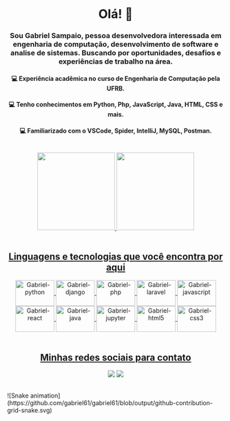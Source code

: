 <div align="center">
<h1>Olá! 👋</h1>
<h3>Sou Gabriel Sampaio, pessoa desenvolvedora interessada em engenharia de computação, desenvolvimento de software e analise de sistemas. Buscando por oportunidades, desafios e experiências de trabalho na área.</h3>

<h4>💻 Experiência acadêmica no curso de Engenharia de Computação pela UFRB.</h4>
<h4>💻 Tenho conhecimentos em Python, Php, JavaScript, Java, HTML, CSS e mais.</h4>
<h4>💻 Familiarizado com o VSCode, Spider, IntelliJ, MySQL, Postman.</h4>

</div>

<br>

<div align="center">
  <a href="https://github.com/gabriel61">
  <img height="180em" src="https://github-readme-stats.vercel.app/api?username=gabriel61&show_icons=true&theme=dracula&include_all_commits=true&count_private=true"/>
  <img height="180em" src="https://github-readme-stats.vercel.app/api/top-langs/?username=gabriel61&layout=compact&langs_count=7&theme=dracula"/>
</div>

<br>

<div align="center" style="display: inline_block"><h2>Linguagens e tecnologias que você encontra por aqui</h2>
          
  <img align="center" alt="Gabriel-python" height="60" width="90" src="https://cdn.jsdelivr.net/gh/devicons/devicon/icons/python/python-original-wordmark.svg">
  <img align="center" alt="Gabriel-django" height="60" width="90" src="https://cdn.jsdelivr.net/gh/devicons/devicon/icons/django/django-plain-wordmark.svg">
  <img align="center" alt="Gabriel-php" height="60" width="90"height="60" width="90" src="https://cdn.jsdelivr.net/gh/devicons/devicon/icons/php/php-original.svg">
  <img align="center" alt="Gabriel-laravel" height="60" width="90" src="https://cdn.jsdelivr.net/gh/devicons/devicon/icons/laravel/laravel-plain-wordmark.svg">
  <img align="center" alt="Gabriel-javascript" height="60" width="90" src="https://cdn.jsdelivr.net/gh/devicons/devicon/icons/javascript/javascript-original.svg">
  <img align="center" alt="Gabriel-react" height="60" width="90" src="https://cdn.jsdelivr.net/gh/devicons/devicon/icons/react/react-original-wordmark.svg">
  <img align="center" alt="Gabriel-java" height="60" width="90" src="https://cdn.jsdelivr.net/gh/devicons/devicon/icons/java/java-original-wordmark.svg">
  <img align="center" alt="Gabriel-jupyter" height="60" width="90" src="https://cdn.jsdelivr.net/gh/devicons/devicon/icons/jupyter/jupyter-original-wordmark.svg">
  <img align="center" alt="Gabriel-html5" height="60" width="90" src="https://cdn.jsdelivr.net/gh/devicons/devicon/icons/html5/html5-original-wordmark.svg"> 
  <img align="center" alt="Gabriel-css3" height="60" width="90" src="https://cdn.jsdelivr.net/gh/devicons/devicon/icons/css3/css3-original-wordmark.svg">
  
          
</div>

<br>

<div align="center" style="display: inline_block"><h2>Minhas redes sociais para contato</h2>
  
  <a href = "mailto:sogabris@gmail.com"><img src="https://img.shields.io/badge/-Gmail-%23333?style=for-the-badge&logo=gmail&logoColor=white" target="_blank"></a>
  <a href="https://www.linkedin.com/in/sogabris" target="_blank"><img src="https://img.shields.io/badge/-LinkedIn-%230077B5?style=for-the-badge&logo=linkedin&logoColor=white" target="_blank"></a> 
    
</div>

<br>

<div>
 ![Snake animation](https://github.com/gabriel61/gabriel61/blob/output/github-contribution-grid-snake.svg)
 
</div>
